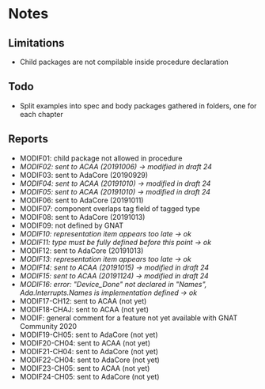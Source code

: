 # Notes

## Limitations

- Child packages are not compilable inside procedure declaration


## Todo

- Split examples into spec and body packages gathered in folders, one for each chapter


## Reports

- MODIF01: child package not allowed in procedure
- *MODIF02: sent to ACAA (20191006) -> modified in draft 24*
- MODIF03: sent to AdaCore (20190929)
- *MODIF04: sent to ACAA (20191010) -> modified in draft 24*
- *MODIF05: sent to ACAA (20191010) -> modified in draft 24*
- MODIF06: sent to AdaCore (20191011)
- MODIF07: component overlaps tag field of tagged type
- MODIF08: sent to AdaCore (20191013)
- MODIF09: not defined by GNAT
- *MODIF10: representation item appears too late -> ok*
- *MODIF11: type must be fully defined before this point -> ok*
- MODIF12: sent to AdaCore (20191013)
- *MODIF13: representation item appears too late -> ok*
- *MODIF14: sent to ACAA (20191015) -> modified in draft 24*
- *MODIF15: sent to ACAA (20191124) -> modified in draft 24*
- *MODIF16: error: "Device_Done" not declared in "Names", Ada.Interrupts.Names is implementation defined -> ok*
- MODIF17-CH12: sent to ACAA (not yet)
- MODIF18-CHAJ: sent to ACAA (not yet)
- MODIF: general comment for a feature not yet available with GNAT Community 2020
- MODIF19-CH05: sent to AdaCore (not yet)
- MODIF20-CH04: sent to ACAA (not yet)
- MODIF21-CH04: sent to AdaCore (not yet)
- MODIF22-CH04: sent to AdaCore (not yet)
- MODIF23-CH05: sent to ACAA (not yet)
- MODIF24-CH05: sent to AdaCore (not yet)
